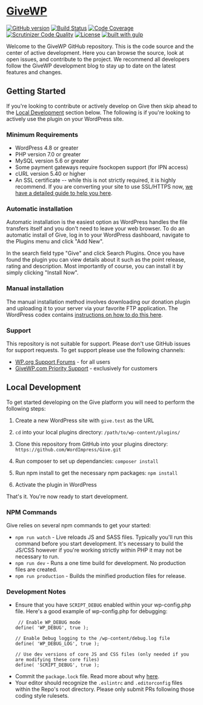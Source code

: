 # [GiveWP](https://givewp.com "Give - Democratizing Generosity") #
[![GitHub version](https://badge.fury.io/gh/wordimpress%2Fgive.svg)](https://badge.fury.io/gh/wordimpress%2Fgive) [![Build Status](https://travis-ci.org/WordImpress/Give.svg?branch=master)](https://travis-ci.org/WordImpress/Give) [![Code Coverage](https://scrutinizer-ci.com/g/WordImpress/Give/badges/coverage.png?b=master)](https://scrutinizer-ci.com/g/WordImpress/Give/?branch=master) [![Scrutinizer Code Quality](https://scrutinizer-ci.com/g/WordImpress/Give/badges/quality-score.png?b=master)](https://scrutinizer-ci.com/g/WordImpress/Give/?branch=master) [![License](https://img.shields.io/badge/license-GPL--2.0%2B-green.svg)](https://github.com/WordImpress/Give/blob/master/license.txt) [![built with gulp](https://camo.githubusercontent.com/2a01d8fcbdfc09eb24d02c6655c897f0ab9ca69a/687474703a2f2f696d672e736869656c64732e696f2f62616467652f6275696c74253230776974682d67756c702e6a732d7265642e737667)](http://gulpjs.com/)

Welcome to the GiveWP GitHub repository. This is the code source and the center of active development. Here you can browse the source, look at open issues, and contribute to the project. We recommend all developers follow the GiveWP development blog to stay up to date on the latest features and changes.
 
## Getting Started 

If you're looking to contribute or actively develop on Give then skip ahead to the [Local Development](https://github.com/WordImpress/Give/tree/issue/339#local-development) section below. The following is if you're looking to actively use the plugin on your WordPress site.

### Minimum Requirements

* WordPress 4.8 or greater
* PHP version 7.0 or greater
* MySQL version 5.6 or greater
* Some payment gateways require fsockopen support (for IPN access)
* cURL version 5.40 or higher
* An SSL certificate -- while this is not strictly required, it is highly recommend. If you are converting your site to use SSL/HTTPS now, [we have a detailed guide to help you here](http://docs.givewp.com/ssl).

### Automatic installation

Automatic installation is the easiest option as WordPress handles the file transfers itself and you don't need to leave your web browser. To do an automatic install of Give, log in to your WordPress dashboard, navigate to the Plugins menu and click "Add New".

In the search field type "Give" and click Search Plugins. Once you have found the plugin you can view details about it such as the point release, rating and description. Most importantly of course, you can install it by simply clicking "Install Now".

### Manual installation

The manual installation method involves downloading our donation plugin and uploading it to your server via your favorite FTP application. The WordPress codex contains [instructions on how to do this here](https://codex.wordpress.org/Managing_Plugins#Manual_Plugin_Installation).


### Support
This repository is not suitable for support. Please don't use GitHub issues for support requests. To get support please use the following channels:

* [WP.org Support Forums](https://wordpress.org/support/plugin/give) - for all users
* [GiveWP.com Priority Support](https://givewp.com/priority-support/) - exclusively for customers

## Local Development 

To get started developing on the Give platform you will need to perform the following steps:

1. Create a new WordPress site with `give.test` as the URL

2. `cd` into your local plugins directory: `/path/to/wp-content/plugins/`

3. Clone this repository from GitHub into your plugins directory: `https://github.com/WordImpress/Give.git`

4. Run composer to set up dependancies: `composer install`

5. Run npm install to get the necessary npm packages: `npm install`

6. Activate the plugin in WordPress

That's it. You're now ready to start development.

### NPM Commands

Give relies on several npm commands to get your started:

* `npm run watch` - Live reloads JS and SASS files. Typically you'll run this command before you start development. It's necessary to build the JS/CSS however if you're working strictly within PHP it may not be necessary to run. 
* `npm run dev` - Runs a one time build for development. No production files are created.
* `npm run production` - Builds the minified production files for release.

### Development Notes

* Ensure that you have `SCRIPT_DEBUG` enabled within your wp-config.php file. Here's a good example of wp-config.php for debugging:
    ```
     // Enable WP_DEBUG mode
    define( 'WP_DEBUG', true );
    
    // Enable Debug logging to the /wp-content/debug.log file
    define( 'WP_DEBUG_LOG', true );
   
    // Use dev versions of core JS and CSS files (only needed if you are modifying these core files)
    define( 'SCRIPT_DEBUG', true );
    ```
* Commit the `package.lock` file. Read more about why [here](https://docs.npmjs.com/files/package-lock.json). 
* Your editor should recognize the `.eslintrc` and `.editorconfig` files within the Repo's root directory. Please only submit PRs following those coding style rulesets. 